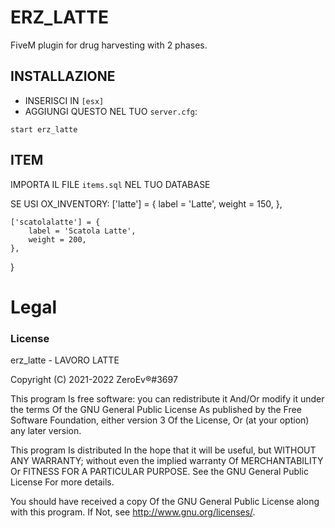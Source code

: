 # ERZ_LATTE

FiveM plugin for drug harvesting with 2 phases.

## INSTALLAZIONE
- INSERISCI IN `[esx]`
- AGGIUNGI QUESTO NEL TUO `server.cfg`:

```
start erz_latte
```

## ITEM
IMPORTA IL FILE `items.sql` NEL TUO DATABASE

SE USI OX_INVENTORY:
	['latte'] = {
		label = 'Latte',
		weight = 150,
	},

	['scatolalatte'] = {
		label = 'Scatola Latte',
		weight = 200,
	},
}

# Legal
### License
erz_latte - LAVORO LATTE

Copyright (C) 2021-2022 ZeroEv®#3697

This program Is free software: you can redistribute it And/Or modify it under the terms Of the GNU General Public License As published by the Free Software Foundation, either version 3 Of the License, Or (at your option) any later version.

This program Is distributed In the hope that it will be useful, but WITHOUT ANY WARRANTY; without even the implied warranty Of MERCHANTABILITY Or FITNESS FOR A PARTICULAR PURPOSE. See the GNU General Public License For more details.

You should have received a copy Of the GNU General Public License along with this program. If Not, see http://www.gnu.org/licenses/.